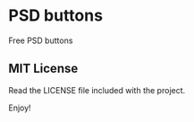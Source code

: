 # PSD buttons
Free PSD buttons

## MIT License
Read the LICENSE file included with the project.

Enjoy!
